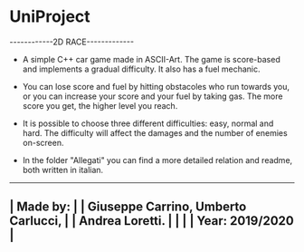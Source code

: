 # UniProject

------------2D RACE-------------

+ A simple C++ car game made in ASCII-Art. 
  The game is score-based and implements a gradual difficulty. It also has a fuel mechanic.
  
+ You can lose score and fuel by hitting obstacoles who run towards you, or you can increase
  your score and your fuel by taking gas. The more score you get, the higher level you reach.
  
+ It is possible to choose three different difficulties: easy, normal and hard. The difficulty
  will affect the damages and the number of enemies on-screen.
  
+ In the folder "Allegati" you can find a more detailed relation and readme, both written
  in italian.
  
---------------------------------------
| Made by:                            |
| Giuseppe Carrino, Umberto Carlucci, |
| Andrea Loretti.                     |
|                                     |
| Year: 2019/2020                     |
---------------------------------------  

